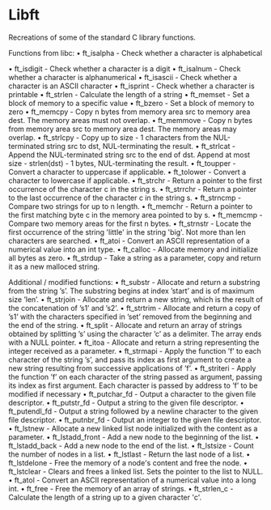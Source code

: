 # Libft
Recreations of some of the standard C library functions.

Functions from libc:
• ft_isalpha - Check whether a character is alphabetical

• ft_isdigit - Check whether a character is a digit
• ft_isalnum - Check whether a character is alphanumerical
• ft_isascii - Check whether a character is an ASCII character
• ft_isprint - Check whether a character is printable
• ft_strlen - Calculate the length of a string
• ft_memset - Set a block of memory to a specific value
• ft_bzero - Set a block of memory to zero
• ft_memcpy - Copy n bytes from memory area src to memory area dest. The memory areas must not overlap.
• ft_memmove - Copy n bytes from memory area src to memory area dest. The memory areas may overlap.
• ft_strlcpy - Copy up to size - 1 characters from the NUL-terminated string src to dst, NUL-terminating the result.
• ft_strlcat - Append the NUL-terminated string src to the end of dst. Append at most size - strlen(dst) - 1 bytes, NUL-terminating the result.
• ft_toupper - Convert a character to uppercase if applicable.
• ft_tolower - Convert a character to lowercase if applicable.
• ft_strchr - Return a pointer to the first occurrence of the character c in the string s.
• ft_strrchr - Return a pointer to the last occurrence of the character c in the string s.
• ft_strncmp - Compare two strings for up to n length.
• ft_memchr - Return a pointer to the first matching byte c in the memory area pointed to by s.
• ft_memcmp - Compare two memory areas for the first n bytes.
• ft_strnstr - Locate the first occurrence of the string 'little' in the string 'big'. Not more than len characters are searched.
• ft_atoi - Convert an ASCII representation of a numerical value into an int type.
• ft_calloc - Allocate memory and initialize all bytes as zero.
• ft_strdup - Take a string as a parameter, copy and return it as a new malloced string.

Additional / modified functions:
• ft_substr - Allocate and return a substring from the string ’s’. The substring begins at index ’start’ and is of maximum size ’len’.
• ft_strjoin - Allocate and return a new string, which is the result of the concatenation of ’s1’ and ’s2’.
• ft_strtrim - Allocate and return a copy of ’s1’ with the characters specified in ’set’ removed from the beginning and the end of the string.
• ft_split - Allocate and return an array of strings obtained by splitting ’s’ using the character ’c’ as a delimiter. The array ends with a NULL pointer.
• ft_itoa - Allocate and return a string representing the integer received as a parameter.
• ft_strmapi - Apply the function ’f’ to each character of the string ’s’, and pass its index as first argument to create a new string resulting from successive applications of ’f’.
• ft_striteri - Apply the function ’f’ on each character of the string passed as argument, passing its index as first argument. Each character is passed by address to ’f’ to be modified if necessary
• ft_putchar_fd - Output a character to the given file descriptor.
• ft_putstr_fd - Output a string to the given file descriptor.
• ft_putendl_fd - Output a string followed by a newline character to the given file descriptor.
• ft_putnbr_fd - Output an integer to the given file descriptor.
• ft_lstnew - Allocate a new linked list node initialized with the content as a parameter.
• ft_lstadd_front - Add a new node to the beginning of the list.
• ft_lstadd_back - Add a new node to the end of the list.
• ft_lstsize - Count the number of nodes in a list.
• ft_lstlast - Return the last node of a list.
• ft_lstdelone - Free the memory of a node's content and free the node.
• ft_lstclear - Clears and frees a linked list. Sets the pointer to the list to NULL.
• ft_atol - Convert an ASCII representation of a numerical value into a long int.
• ft_free - Free the memory of an array of strings.
• ft_strlen_c - Calculate the length of a string up to a given character 'c'.

